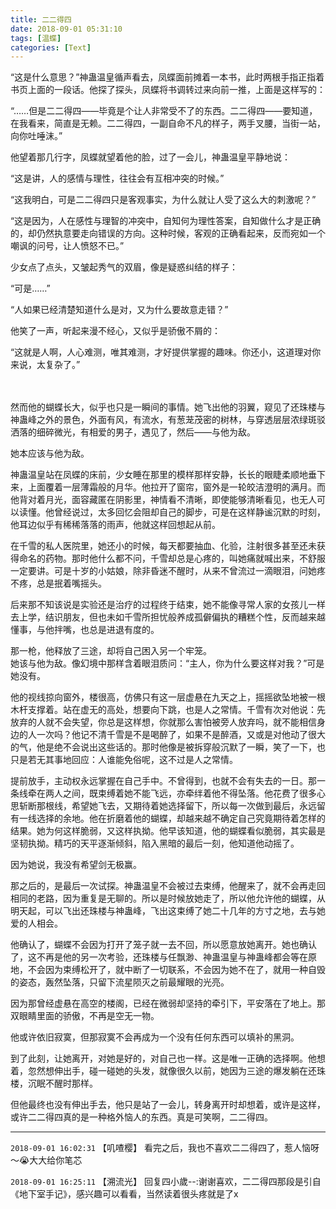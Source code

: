 ```yaml
---
title: 二二得四
date: 2018-09-01 05:31:10
tags: [温蝶]
categories: [Text]
---
```


<p>“这是什么意思？”神蛊温皇循声看去，凤蝶面前摊着一本书，此时两根手指正指着书页上面的一段话。他探了探头，凤蝶将书调转过来向前一推，上面是这样写的：</p> 
<p>“……但是二二得四——毕竟是个让人非常受不了的东西。二二得四——要知道，在我看来，简直是无赖。二二得四，一副自命不凡的样子，两手叉腰，当街一站，向你吐唾沫。”</p> 
<p>他望着那几行字，凤蝶就望着他的脸，过了一会儿，神蛊温皇平静地说：</p> 
<p>“这是讲，人的感情与理性，往往会有互相冲突的时候。”</p> 
<p>“这我明白，可是二二得四只是客观事实，为什么就让人受了这么大的刺激呢？”</p> 
<p>“这是因为，人在感性与理智的冲突中，自知何为理性答案，自知做什么才是正确的，却仍然执意要走向错误的方向。这种时候，客观的正确看起来，反而宛如一个嘲讽的问号，让人愤怒不已。”</p> 
<p>少女点了点头，又皱起秀气的双眉，像是疑惑纠结的样子：</p> 
<p>“可是……”</p> 
<p>“人如果已经清楚知道什么是对，又为什么要故意走错？”</p> 
<p>他笑了一声，听起来漫不经心，又似乎是骄傲不屑的：</p> 
<p>“这就是人啊，人心难测，唯其难测，才好提供掌握的趣味。你还小，这道理对你来说，太复杂了。”<br /><br /><br /></p> 
<p>然而他的蝴蝶长大，似乎也只是一瞬间的事情。她飞出他的羽翼，窥见了还珠楼与神蛊峰之外的景色，外面有风，有流水，有葱茏茂密的树林，与穿透层层浓绿斑驳洒落的细碎微光，有相爱的男子，遇见了，然后——与他为敌。</p> 
<p>她本应该与他为敌。</p> 
<p>神蛊温皇站在凤蝶的床前，少女睡在那里的模样那样安静，长长的眼睫柔顺地垂下来，上面覆着一层薄霜般的月华。他拉开了窗帘，窗外是一轮皎洁澄明的满月。而他背对着月光，面容藏匿在阴影里，神情看不清晰，即使能够清晰看见，也无人可以读懂。他曾经说过，太多回忆会阻却自己的脚步，可是在这样静谧沉默的时刻，他耳边似乎有稀稀落落的雨声，他就这样回想起从前。</p> 
<p>在千雪的私人医院里，她还小的时候，每天都要抽血、化验，注射很多甚至还未获得命名的药物。那时他什么都不问，千雪却总是心疼的，叫她痛就喊出来，不舒服一定要讲。可是十岁的小姑娘，除非昏迷不醒时，从来不曾流过一滴眼泪，问她疼不疼，总是抿着嘴摇头。</p> 
<p>后来那不知该说是实验还是治疗的过程终于结束，她不能像寻常人家的女孩儿一样去上学，结识朋友，但也未如千雪所担忧般养成孤僻偏执的糟糕个性，反而越来越懂事，与他拌嘴，也总是进退有度的。</p> 
<p>那一枪，他释放了三途，却将自己困入另一个牢笼。<br />她该与他为敌。像幻境中那样含着眼泪质问：“主人，你为什么要这样对我？”可是她没有。</p> 
<p>他的视线掠向窗外，楼很高，仿佛只有这一层虚悬在九天之上，摇摇欲坠地被一根木杆支撑着。站在虚无的高处，想要向下跳，也是人之常情。千雪有次对他说：先放弃的人就不会失望，你总是这样想，你就那么害怕被旁人放弃吗，就不能相信身边的人一次吗？他记不清千雪是不是喝醉了，如果不是醉酒，又或是对他动了很大的气，他是绝不会说出这些话的。那时他像是被拆穿般沉默了一瞬，笑了一下，也只是若无其事地回应：人谁能免俗呢，这不过是人之常情。</p> 
<p>提前放手，主动权永远掌握在自己手中。不曾得到，也就不会有失去的一日。那一条线牵在两人之间，既束缚着她不能飞远，亦牵绊着他不得坠落。他花费了很多心思斩断那根线，希望她飞去，又期待着她选择留下，所以每一次做到最后，永远留有一线选择的余地。他在折磨着他的蝴蝶，却越来越不确定自己究竟期待着怎样的结果。她为何这样脆弱，又这样执拗。他早该知道，他的蝴蝶看似脆弱，其实最是坚韧执拗。精巧的天平逐渐倾斜，陷入黑暗的最后一刻，他知道他动摇了。</p> 
<p>因为她说，我没有希望剑无极赢。</p> 
<p>那之后的，是最后一次试探。神蛊温皇不会被过去束缚，他醒来了，就不会再走回相同的老路，因为重复是无聊的。所以是时候放她走了，所以他允许他的蝴蝶，从明天起，可以飞出还珠楼与神蛊峰，飞出这束缚了她二十几年的方寸之地，去与她爱的人相会。</p> 
<p>他确认了，蝴蝶不会因为打开了笼子就一去不回，所以愿意放她离开。她也确认了，这不再是他的另一次考验，还珠楼与任飘渺、神蛊温皇与神蛊峰都会等在原地，不会因为束缚松开了，就中断了一切联系，不会因为她不在了，就用一种自毁的姿态，轰然坠落，只留下流星陨灭之前最耀眼的光亮。</p> 
<p>因为那曾经虚悬在高空的楼阁，已经在微弱却坚持的牵引下，平安落在了地上。那双眼睛里面的骄傲，不再是空无一物。</p> 
<p>他或许依旧寂寞，但那寂寞不会再成为一个没有任何东西可以填补的黑洞。</p> 
<p>到了此刻，让她离开，对她是好的，对自己也一样。这是唯一正确的选择啊。他想着，忽然想伸出手，碰一碰她的头发，就像很久以前，她因为三途的爆发躺在还珠楼，沉眠不醒时那样。</p> 
<p>但他最终也没有伸出手去，他只是站了一会儿，转身离开时却想着，或许是这样，或许二二得四真的是一种格外恼人的东西。真是可笑啊，二二得四。</p>

<!-- more -->

---

`2018-09-01 16:02:31` 【叽喳樱】 看完之后，我也不喜欢二二得四了，惹人恼呀～😭大大给你笔芯

`2018-09-01 16:25:11` 【溯流光】 回复四小歲--:谢谢喜欢，二二得四那段是引自《地下室手记》，感兴趣可以看看，当然读着很头疼就是了x
